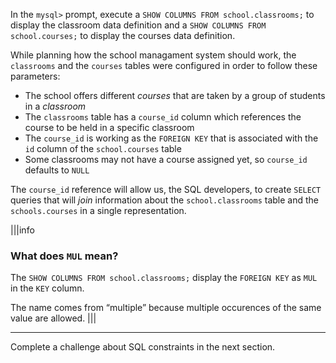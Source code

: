 In the `mysql>` prompt, execute a `SHOW COLUMNS FROM school.classrooms;` to display the classroom data definition and a `SHOW COLUMNS FROM school.courses;` to display the courses data definition.

While planning how the school managament system should work, the `classrooms` and the `courses` tables were configured in order to follow these parameters:

- The school offers different _courses_ that are taken by a group of students in a _classroom_
- The `classrooms` table has a `course_id` column which references the course to be held in a specific classroom
- The `course_id` is working as the `FOREIGN KEY` that is associated with the `id` column of the `school.courses` table
- Some classrooms may not have a course assigned yet, so `course_id` defaults to `NULL`

The `course_id` reference will allow us, the SQL developers, to create `SELECT` queries that will _join_ information about the `school.classrooms` table and the `schools.courses` in a single representation.


|||info
### What does `MUL` mean?
The `SHOW COLUMNS FROM school.classrooms;` display the `FOREIGN KEY` as `MUL` in the `KEY` column. 

The name comes from “multiple” because multiple occurences of the same value are allowed. 
|||


---
Complete a challenge about SQL constraints in the next section.